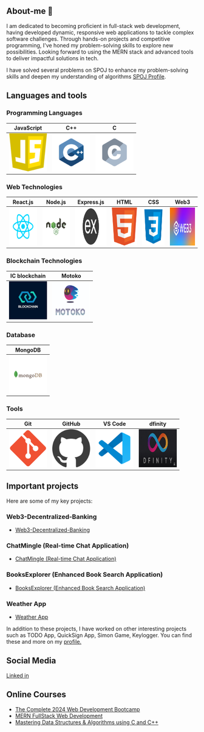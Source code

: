 ## About-me 👋
I am dedicated to becoming proficient in full-stack web development, having developed dynamic, responsive web applications to tackle complex software challenges. Through hands-on projects and competitive programming, I've honed my problem-solving skills to explore new possibilities. Looking forward to using the MERN stack and advanced tools to deliver impactful solutions in tech.

I have solved several problems on SPOJ to enhance my problem-solving skills and deepen my understanding of algorithms [SPOJ Profile](https://www.spoj.com/users/varun_01).

## Languages and tools

### Programming Languages
| JavaScript | C++ | C |
|:----------:|:---:|:-:|
| <img src="js.png" alt="" width="100" height="100"> | <img src="programming languages/c++.svg" alt="" width="100" height="100">| <img src="programming languages/c.svg" alt="" width="100" height="100"> |




### Web Technologies
| React.js | Node.js | Express.js | HTML | CSS | Web3 |
|:--------:|:-------:|:----------:|:----:|:---:|:----:|
|<img src="frameworks/react.svg" alt="" width="100" height="100">|<img src="frameworks/nodejs.svg" alt="" width="100" height="100">|<img src="express.png" alt="" width="100" height="100">|<img src="html.png" alt="" width="100" height="100">|<img src="css.png" alt="" width="100" height="100">|<img src="3.png" alt="" width="100" height="100">|


### Blockchain Technologies
| IC blockchain | Motoko |
|:-------------:|:------:|
|<img src="blk.png" alt="" width="100" height="100">|<img src="motoko.png" alt="" width="100" height="100">|

### Database
| MongoDB |
|:-------:|
|<img src="databases/mongodb.svg" alt="" width="100" height="100">|

### Tools
| Git | GitHub | VS Code | dfinity |  
|:---:|:------:|:-------:|:-------:|
|<img src="git.png" alt="" width="100" height="100">|<img src="github.png" alt="" width="100" height="100">|<img src="text editors/vscode.svg" alt="" width="100" height="100">|<img src="definity.jpg" alt="" width="100" height="100">|

## Important projects
Here are some of my key projects:

### Web3-Decentralized-Banking
- [Web3-Decentralized-Banking](https://github.com/Var2299/Web3-Decentralized-Banking)

### ChatMingle (Real-time Chat Application)
- [ChatMingle (Real-time Chat Application)](https://github.com/Var2299/ChatMingle-Chat-Application-)

### BooksExplorer (Enhanced Book Search Application)
- [BooksExplorer (Enhanced Book Search Application)](https://github.com/Var2299/BooksExplorer-Enhanced-Book-Search-Application-)

### Weather App
- [Weather App](https://github.com/Var2299/React-Weather-App)

In addition to these projects, I have worked on other interesting projects such as TODO App, QuickSign App, Simon Game, Keylogger. You can find these and more on my [profile.](https://github.com/Var2299?tab=repositories)

## Social Media

[Linked in](https://www.linkedin.com/in/varun-singh-0a3a67175/)

## Online Courses
- [The Complete 2024 Web Development Bootcamp](https://www.udemy.com/course/the-complete-web-development-bootcamp/?couponCode=THANKSLEARNER24)
- [MERN  FullStack Web Development ](https://courses.30dayscoding.com/courses/MERN-full-stack-web-development-64eebdb8e4b0a14befedc15d)
- [Mastering Data Structures & Algorithms using C and C++](https://www.udemy.com/course/datastructurescncpp/?couponCode=THANKSLEARNER24)


<!--
**Var2299/Var2299** is a ✨ _special_ ✨ repository because its `README.md` (this file) appears on your GitHub profile.

Here are some ideas to get you started:

- 🔭 I’m currently working on ...
- 🌱 I’m currently learning ...
- 👯 I’m looking to collaborate on ...
- 🤔 I’m looking for help with ...
- 💬 Ask me about ...
- 📫 How to reach me: ...
- 😄 Pronouns: ...
- ⚡ Fun fact: ...
-->
